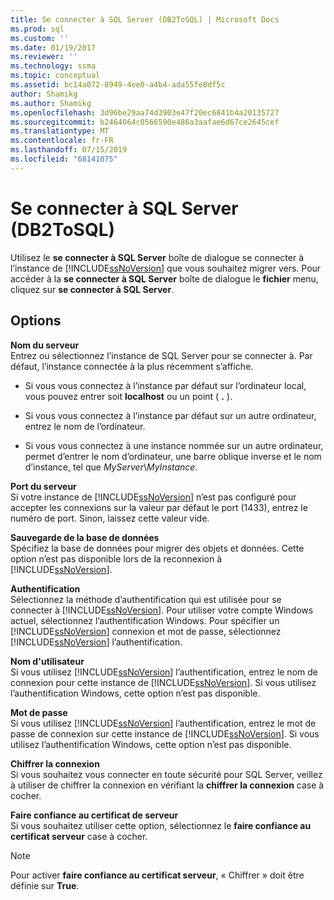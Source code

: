 ```yaml
---
title: Se connecter à SQL Server (DB2ToSQL) | Microsoft Docs
ms.prod: sql
ms.custom: ''
ms.date: 01/19/2017
ms.reviewer: ''
ms.technology: ssma
ms.topic: conceptual
ms.assetid: bc14a072-8949-4ee0-a4b4-ada55fe8df5c
author: Shamikg
ms.author: Shamikg
ms.openlocfilehash: 3d96be29aa74d3903e47f20ec6841b4a20135727
ms.sourcegitcommit: b2464064c0566590e486a3aafae6d67ce2645cef
ms.translationtype: MT
ms.contentlocale: fr-FR
ms.lasthandoff: 07/15/2019
ms.locfileid: "68141075"
---
```

# <a name="connect-to-sql-server-db2tosql"></a>Se connecter à SQL Server (DB2ToSQL)
Utilisez le **se connecter à SQL Server** boîte de dialogue se connecter à l’instance de [!INCLUDE[ssNoVersion](../../includes/ssnoversion-md.md)] que vous souhaitez migrer vers. Pour accéder à la **se connecter à SQL Server** boîte de dialogue le **fichier** menu, cliquez sur **se connecter à SQL Server**.  
  
## <a name="options"></a>Options  
**Nom du serveur**  
Entrez ou sélectionnez l’instance de SQL Server pour se connecter à. Par défaut, l’instance connectée à la plus récemment s’affiche.  
  
-   Si vous vous connectez à l’instance par défaut sur l’ordinateur local, vous pouvez entrer soit **localhost** ou un point ( **.** ).  
  
-   Si vous vous connectez à l’instance par défaut sur un autre ordinateur, entrez le nom de l’ordinateur.  
  
-   Si vous vous connectez à une instance nommée sur un autre ordinateur, permet d’entrer le nom d’ordinateur, une barre oblique inverse et le nom d’instance, tel que *MyServer*\\*MyInstance*.  
  
**Port du serveur**  
Si votre instance de [!INCLUDE[ssNoVersion](../../includes/ssnoversion-md.md)] n’est pas configuré pour accepter les connexions sur la valeur par défaut le port (1433), entrez le numéro de port. Sinon, laissez cette valeur vide.  
  
**Sauvegarde de la base de données**  
Spécifiez la base de données pour migrer des objets et données. Cette option n’est pas disponible lors de la reconnexion à [!INCLUDE[ssNoVersion](../../includes/ssnoversion-md.md)].  
  
**Authentification**  
Sélectionnez la méthode d’authentification qui est utilisée pour se connecter à [!INCLUDE[ssNoVersion](../../includes/ssnoversion-md.md)]. Pour utiliser votre compte Windows actuel, sélectionnez l’authentification Windows. Pour spécifier un [!INCLUDE[ssNoVersion](../../includes/ssnoversion-md.md)] connexion et mot de passe, sélectionnez [!INCLUDE[ssNoVersion](../../includes/ssnoversion-md.md)] l’authentification.  
  
**Nom d'utilisateur**  
Si vous utilisez [!INCLUDE[ssNoVersion](../../includes/ssnoversion-md.md)] l’authentification, entrez le nom de connexion pour cette instance de [!INCLUDE[ssNoVersion](../../includes/ssnoversion-md.md)]. Si vous utilisez l’authentification Windows, cette option n’est pas disponible.  
  
**Mot de passe**  
Si vous utilisez [!INCLUDE[ssNoVersion](../../includes/ssnoversion-md.md)] l’authentification, entrez le mot de passe de connexion sur cette instance de [!INCLUDE[ssNoVersion](../../includes/ssnoversion-md.md)]. Si vous utilisez l’authentification Windows, cette option n’est pas disponible.  
  
**Chiffrer la connexion**  
Si vous souhaitez vous connecter en toute sécurité pour SQL Server, veillez à utiliser de chiffrer la connexion en vérifiant la **chiffrer la connexion** case à cocher.  
  
**Faire confiance au certificat de serveur**  
Si vous souhaitez utiliser cette option, sélectionnez le **faire confiance au certificat serveur** case à cocher.  
  
> [!NOTE]  
> Pour activer **faire confiance au certificat serveur**, « Chiffrer » doit être définie sur **True**.  
  
